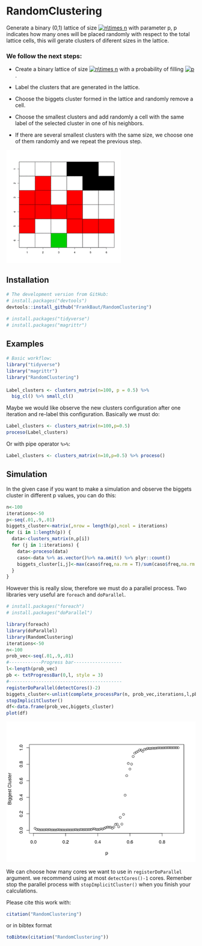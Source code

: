 # RandomClustering

Generate a binary (0,1) lattice of size <a href="https://www.codecogs.com/eqnedit.php?latex=n\times&space;n" target="_blank"><img src="https://latex.codecogs.com/gif.latex?n\times&space;n" title="n\times n" /></a> with parameter p, p indicates how many ones will be placed randomly with respect to the total lattice cells, this will gerate clusters of diferent sizes in the lattice.

### We follow the next steps:
* Create a binary lattice of size <a href="https://www.codecogs.com/eqnedit.php?latex=n\times&space;n" target="_blank"><img src="https://latex.codecogs.com/gif.latex?n\times&space;n" title="n\times n" /></a> with a probability of filling <a href="https://www.codecogs.com/eqnedit.php?latex=p" target="_blank"><img src="https://latex.codecogs.com/gif.latex?p" title="p" /></a>.

* Label the clusters that are generated in the lattice.

* Choose the biggets cluster formed in the lattice and randomly remove a cell.

* Choose the smallest clusters and add randomly a cell with the same label of the selected cluster in one of his neighbors.

* If there are several smallest clusters with the same size, we choose one of them randomly and we repeat the previous step.  


![](RandomCluster.gif)

## Installation

``` r
# The development version from GitHub:
# install.packages("devtools")
devtools::install_github("FrankBaut/RandomClustering")
```
``` r
# install.packages("tidyverse")
# install.packages("magrittr")
```
## Examples

``` r
# Basic workflow:
library("tidyverse")
library("magrittr")
library("RandomClustering")

Label_clusters <- clusters_matrix(n=100, p = 0.5) %>%
  big_cl() %>% small_cl()
```
Maybe we would like observe the new clusters configuration after one iteration and re-label this configuration. Basically we must do:
``` r
Label_clusters <- clusters_matrix(n=100,p=0.5)
proceso(Label_clusters)
```
Or with pipe operator ``` %>% ```:

``` r
Label_clusters <- clusters_matrix(n=10,p=0.5) %>% proceso()
```

## Simulation

In the given case if you want to make a simulation and observe the biggets cluster in different p values, you can do this:

``` r
n<-100
iterations<-50 
p<-seq(.01,.9,.01)
biggets_cluster<-matrix(,nrow = length(p),ncol = iterations)
for (i in 1:length(p)) {
  data<-clusters_matrix(n,p[i])
  for (j in 1:iterations) {
    data<-proceso(data)
    caso<-data %>% as.vector()%>% na.omit() %>% plyr::count()
    biggets_cluster[i,j]<-max(caso$freq,na.rm = T)/sum(caso$freq,na.rm = T)
  }
}
```
However this is really slow, therefore we must do a parallel process. Two libraries very useful are ```foreach``` 
and ```doParallel```.
``` r
# install.packages("foreach")
# install.packages("doParallel")
```
``` r
library(foreach)
library(doParallel)
library(RandomClustering)
iterations<-50
n<-100
prob_vec<-seq(.01,.9,.01)
#------------Progress bar------------------
l<-length(prob_vec)
pb <- txtProgressBar(0,l, style = 3)
#------------------------------------------
registerDoParallel(detectCores()-2)
biggets_cluster<-unlist(complete_processPar(n, prob_vec,iterations,l,pb))
stopImplicitCluster()
df<-data.frame(prob_vec,biggets_cluster)
plot(df)

```
![GitHub Logo](Rplot01.png)




We can choose how many cores we want to use in ```registerDoParallel```  argument. we recommend using at most ```detectCores()-1``` cores. Remenber stop the parallel process with ```stopImplicitCluster()``` when you finish your calculations.

Please cite this work with:

``` r
citation("RandomClustering")
```
or in bibtex format
``` r
toBibtex(citation("RandomClustering"))
```
